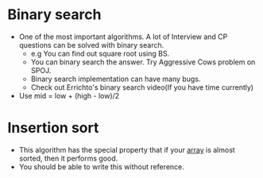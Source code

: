 

# Binary search
- One of the most important algorithms. A lot of Interview and CP questions can be solved with binary search.
  - e.g You can find out square root using BS. 
  - You can binary search the answer. Try Aggressive Cows problem on SPOJ.
  - Binary search implementation can have many bugs.
  - Check out Errichto's binary search video(If you have time currently)
- Use mid = low + (high - low)/2  
  
# Insertion sort
- This algorithm has the special property that if your [array](https://www.geeksforgeeks.org/nearly-sorted-algorithm/) is almost sorted, then it performs good.
- You should be able to write this without reference.
